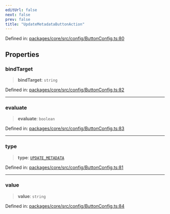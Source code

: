 ```yaml
---
editUrl: false
next: false
prev: false
title: "UpdateMetadataButtonAction"
---
```


Defined in: [packages/core/src/config/ButtonConfig.ts:80](https://github.com/mProjectsCode/obsidian-meta-bind-plugin/blob/164b4e159d0a9103f56c4079fbd94da824499fe4/packages/core/src/config/ButtonConfig.ts#L80)

## Properties

### bindTarget

> **bindTarget**: `string`

Defined in: [packages/core/src/config/ButtonConfig.ts:82](https://github.com/mProjectsCode/obsidian-meta-bind-plugin/blob/164b4e159d0a9103f56c4079fbd94da824499fe4/packages/core/src/config/ButtonConfig.ts#L82)

***

### evaluate

> **evaluate**: `boolean`

Defined in: [packages/core/src/config/ButtonConfig.ts:83](https://github.com/mProjectsCode/obsidian-meta-bind-plugin/blob/164b4e159d0a9103f56c4079fbd94da824499fe4/packages/core/src/config/ButtonConfig.ts#L83)

***

### type

> **type**: [`UPDATE_METADATA`](/obsidian-meta-bind-plugin-docs/api/enumerations/buttonactiontype/#update_metadata)

Defined in: [packages/core/src/config/ButtonConfig.ts:81](https://github.com/mProjectsCode/obsidian-meta-bind-plugin/blob/164b4e159d0a9103f56c4079fbd94da824499fe4/packages/core/src/config/ButtonConfig.ts#L81)

***

### value

> **value**: `string`

Defined in: [packages/core/src/config/ButtonConfig.ts:84](https://github.com/mProjectsCode/obsidian-meta-bind-plugin/blob/164b4e159d0a9103f56c4079fbd94da824499fe4/packages/core/src/config/ButtonConfig.ts#L84)
